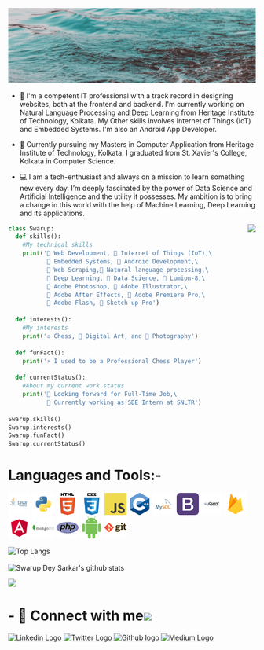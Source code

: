 <img src="https://github.com/deysarkarswarup/deysarkarswarup/blob/master/Swarup_Dey_Sarkar.gif">

- 👨 I'm a competent IT professional with a track record in designing websites, both at the frontend and backend. I'm currently working on Natural Language Processing and Deep Learning from Heritage Institute of Technology, Kolkata.  My Other skills involves Internet of Things (IoT) and Embedded Systems. I'm also an Android App Developer.

- 🔭 Currently pursuing my Masters in Computer Application from Heritage Institute of Technology, Kolkata. I graduated from St. Xavier's College, Kolkata in Computer Science.

- 💻 I am a tech-enthusiast and always on a mission to learn something new every day. I’m deeply fascinated by the power of Data Science and Artificial Intelligence and the utility it possesses. My ambition is to bring a change in this world with the help of Machine Learning, Deep Learning and its applications.

<img align="right" src="https://analyticsindiamag.com/wp-content/uploads/2018/12/developer-dribbble.gif" height="250px" />

```python
class Swarup:
  def skills():
    #My technical skills 
    print('🚀 Web Development, 🚀 Internet of Things (IoT),\
           🚀 Embedded Systems, 🚀 Android Development,\
           🚀 Web Scraping,🚀 Natural language processing,\
           🚀 Deep Learning, 🚀 Data Science, 🚀 Lumion-8,\
           🚀 Adobe Photoshop, 🚀 Adobe Illustrator,\
           🚀 Adobe After Effects, 🚀 Adobe Premiere Pro,\
           🚀 Adobe Flash, 🚀 Sketch-up-Pro')
  
  def interests():
    #My interests
    print('♔ Chess, 🎨 Digital Art, and 📸 Photography')
  
  def funFact():
    print('⚡️ I used to be a Professional Chess Player')
  
  def currentStatus():
    #About my current work status
    print('📝 Looking forward for Full-Time Job,\
           💼 Currently working as SDE Intern at SNLTR')
           
Swarup.skills()
Swarup.interests()
Swarup.funFact()
Swarup.currentStatus()

```


# Languages and Tools:-
<code><img height="45" src="https://raw.githubusercontent.com/github/explore/80688e429a7d4ef2fca1e82350fe8e3517d3494d/topics/java/java.png"></code>
<code><img height="45" src="https://raw.githubusercontent.com/github/explore/80688e429a7d4ef2fca1e82350fe8e3517d3494d/topics/python/python.png"></code>
<code><img height="45" src="https://raw.githubusercontent.com/github/explore/80688e429a7d4ef2fca1e82350fe8e3517d3494d/topics/html/html.png"></code>
<code><img height="45" src="https://raw.githubusercontent.com/github/explore/5c058a388828bb5fde0bcafd4bc867b5bb3f26f3/topics/css/css.png"></code>
<code><img height="45" src="https://raw.githubusercontent.com/github/explore/80688e429a7d4ef2fca1e82350fe8e3517d3494d/topics/javascript/javascript.png"></code>
<code><img height="45" src="https://raw.githubusercontent.com/github/explore/80688e429a7d4ef2fca1e82350fe8e3517d3494d/topics/cpp/cpp.png"></code>
<code><img height="45" src="https://raw.githubusercontent.com/github/explore/80688e429a7d4ef2fca1e82350fe8e3517d3494d/topics/mysql/mysql.png"></code>
<code><img height="45" src="https://raw.githubusercontent.com/github/explore/80688e429a7d4ef2fca1e82350fe8e3517d3494d/topics/bootstrap/bootstrap.png"></code>
<code><img height="45" src="https://raw.githubusercontent.com/github/explore/80688e429a7d4ef2fca1e82350fe8e3517d3494d/topics/jquery/jquery.png"></code>
<code><img height="45" src="https://raw.githubusercontent.com/github/explore/80688e429a7d4ef2fca1e82350fe8e3517d3494d/topics/firebase/firebase.png"></code>
<code><img height="45" src="https://raw.githubusercontent.com/github/explore/80688e429a7d4ef2fca1e82350fe8e3517d3494d/topics/angular/angular.png"></code>
<code><img height="45" src="https://raw.githubusercontent.com/github/explore/80688e429a7d4ef2fca1e82350fe8e3517d3494d/topics/mongodb/mongodb.png"></code>
<code><img height="45" src="https://raw.githubusercontent.com/github/explore/80688e429a7d4ef2fca1e82350fe8e3517d3494d/topics/php/php.png"></code>
<code><img height="45" src="https://raw.githubusercontent.com/github/explore/80688e429a7d4ef2fca1e82350fe8e3517d3494d/topics/android/android.png"></code>
<code><img height="45" src="https://raw.githubusercontent.com/github/explore/80688e429a7d4ef2fca1e82350fe8e3517d3494d/topics/git/git.png"></code>


![Top Langs](https://github-readme-stats.vercel.app/api/top-langs/?username=deysarkarswarup&hide_border=true)
<br><br>
![Swarup Dey Sarkar's github stats](https://github-readme-stats.vercel.app/api?username=deysarkarswarup&show_icons=true&hide_border=true)


![](https://komarev.com/ghpvc/?username=deysarkarswarup&color=fa6754)


# - 💬 Connect with me<img src="https://github.com/TheDudeThatCode/TheDudeThatCode/blob/master/Assets/Handshake.gif" height="32px">
 [<img src="https://github.com/TheDudeThatCode/TheDudeThatCode/blob/master/Assets/Linkedin.svg" alt="Linkedin Logo" width="32">](https://in.linkedin.com/in/deysarkarswarup) [<img src="https://github.com/TheDudeThatCode/TheDudeThatCode/blob/master/Assets/Twitter.svg" alt="Twitter Logo" width="32">](https://twitter.com/deysarkarswarup)  [<img src="https://cdn.svgporn.com/logos/github-icon.svg" alt="Github logo" width="34">](https://github.com/deysarkarswarup) [<img src="https://cdn.svgporn.com/logos/medium.svg" alt="Medium Logo" width="30">](https://medium.com/@deysarkarswarup)
